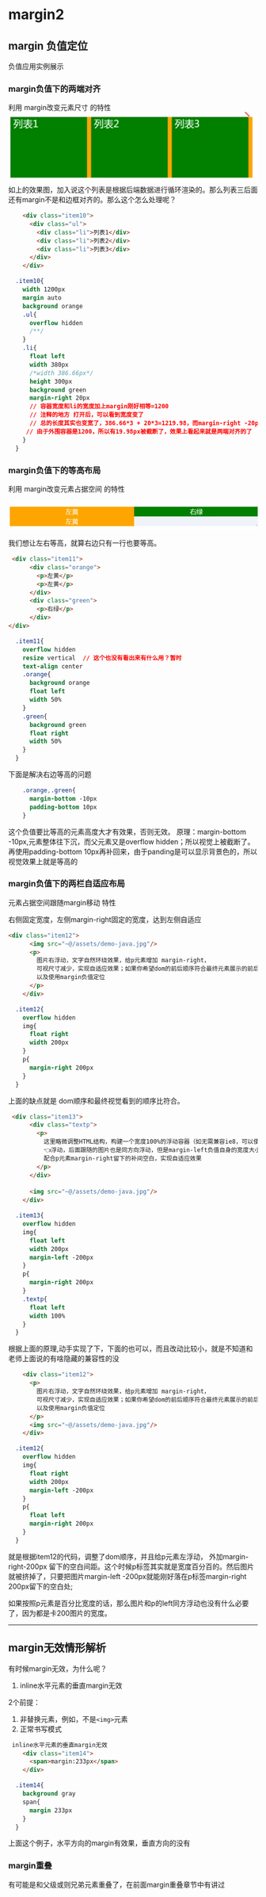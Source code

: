 # margin2

## margin 负值定位
负值应用实例展示

### margin负值下的两端对齐
利用 margin改变元素尺寸 的特性
![](/assets/image/htmlcss/margin/两端对齐示例-待解决前.png)
如上的效果图，加入说这个列表是根据后端数据进行循环渲染的。那么列表三后面还有margin不是和边框对齐的。那么这个怎么处理呢？

```html
    <div class="item10">
      <div class="ul">
        <div class="li">列表1</div>
        <div class="li">列表2</div>
        <div class="li">列表3</div>
      </div>
    </div>
```
```css
  .item10{
    width 1200px
    margin auto
    background orange
    .ul{
      overflow hidden
      /**/
    }
    .li{
      float left
      width 380px
      /*width 386.66px*/
      height 300px
      background green
      margin-right 20px
      // 容器宽度和li的宽度加上margin刚好相等=1200
      // 注释的地方 打开后，可以看到宽度变了
      // 总的长度其实也变宽了，386.66*3 + 20*3=1219.98，而margin-right -20px，宽度变成了1200+20，
     // 由于外围容器是1200，所以有19.98px被截断了，效果上看起来就是两端对齐的了
    }
  }
```

### margin负值下的等高布局
利用 margin改变元素占据空间 的特性

![](/assets/image/htmlcss/margin/margin负值等高布局示例.png)

我们想让左右等高，就算右边只有一行也要等高。

```html
 <div class="item11">
      <div class="orange">
        <p>左黄</p>
        <p>左黄</p>
      </div>
      <div class="green">
        <p>右绿</p>
      </div>
</div>

```
```css
  .item11{
    overflow hidden
    resize vertical  // 这个也没有看出来有什么用？暂时
    text-align center
    .orange{
      background orange
      float left
      width 50%
    }
    .green{
      background green
      float right
      width 50%
    }
  }
```
下面是解决右边等高的问题
```css
    .orange,.green{
      margin-bottom -10px
      padding-bottom 10px
    }
```
这个负值要比等高的元素高度大才有效果，否则无效。
原理：margin-bottom -10px,元素整体往下沉，而父元素又是overflow hidden；所以视觉上被截断了。再使用padding-bottom 10px再补回来，由于panding是可以显示背景色的，所以视觉效果上就是等高的


### margin负值下的两栏自适应布局
元素占据空间跟随margin移动 特性

右侧固定宽度，左侧margin-right固定的宽度，达到左侧自适应
```html
<div class="item12">
      <img src="~@/assets/demo-java.jpg"/>
      <p>
        图片右浮动，文字自然环绕效果，给p元素增加 margin-right，
        可视尺寸减少，实现自适应效果；如果你希望dom的前后顺序符合最终元素展示的前后顺序，需要略微调整html嵌套结构，
        以及使用margin负值定位
      </p>
    </div>
```
```css
  .item12{
    overflow hidden
    img{
      float right
      width 200px
    }
    p{
      margin-right 200px
    }
  }
```
上面的缺点就是 dom顺序和最终视觉看到的顺序比符合。

```html
 <div class="item13">
      <div class="textp">
        <p>
          这里略微调整HTML结构，构建一个宽度100%的浮动容器（如无需兼容ie8，可以使用css calc）
          👈浮动，后面跟随的图片也是同方向浮动，但是margin-left负值自身的宽度大小，
          配合p元素margin-right留下的补间空白，实现自适应效果
        </p>
      </div>

      <img src="~@/assets/demo-java.jpg"/>
    </div>
```
```css
  .item13{
    overflow hidden
    img{
      float left
      width 200px
      margin-left -200px
    }
    p{
      margin-right 200px
    }
    .textp{
      float left
      width 100%
    }
  }
```

根据上面的原理,动手实现了下，下面的也可以，而且改动比较小，就是不知道和老师上面说的有啥隐藏的兼容性的没
```html
    <div class="item12">
      <p>
        图片右浮动，文字自然环绕效果，给p元素增加 margin-right，
        可视尺寸减少，实现自适应效果；如果你希望dom的前后顺序符合最终元素展示的前后顺序，需要略微调整html嵌套结构，
        以及使用margin负值定位
      </p>
      <img src="~@/assets/demo-java.jpg"/>
    </div>
```
```css
  .item12{
    overflow hidden
    img{
      float right
      width 200px
      margin-left -200px
    }
    p{
      float left
      margin-right 200px
    }
  }
```
就是根据item12的代码，调整了dom顺序，并且给p元素左浮动，
外加margin-right-200px 留下的空白间距。这个时候p标签其实就是宽度百分百的。然后图片就被挤掉了，只要把图片margin-left -200px就能刚好落在p标签margin-right 200px留下的空白处;

如果按照p元素是百分比宽度的话，那么图片和p的left同方浮动也没有什么必要了，因为都是卡200图片的宽度。


----

## margin无效情形解析
有时候margin无效，为什么呢？

1. inline水平元素的垂直margin无效

  2个前提：
  
  1. 非替换元素，例如，不是`<img>`元素
  2. 正常书写模式
  
  ```html
   inline水平元素的垂直margin无效
      <div class="item14">
        <span>margin:233px</span>
      </div>
  ```
  ```css
    .item14{
      background gray
      span{
        margin 233px
      }
    }
  ```
  上面这个例子，水平方向的margin有效果，垂直方向的没有
  
### margin重叠

有可能是和父级或则兄弟元素重叠了，在前面margin重叠章节中有讲过

